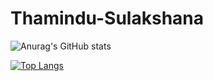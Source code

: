 # Thamindu-Sulakshana

![Anurag's GitHub stats](https://github-readme-stats.vercel.app/api?username=ThaminduSulakshana&theme=yeblu&show_icons=true)

[![Top Langs](https://github-readme-stats.vercel.app/api/top-langs/?username=ThaminduSulakshana&Compactlayout_progress=true)](https://github.com/anuraghazra/github-readme-stats)
